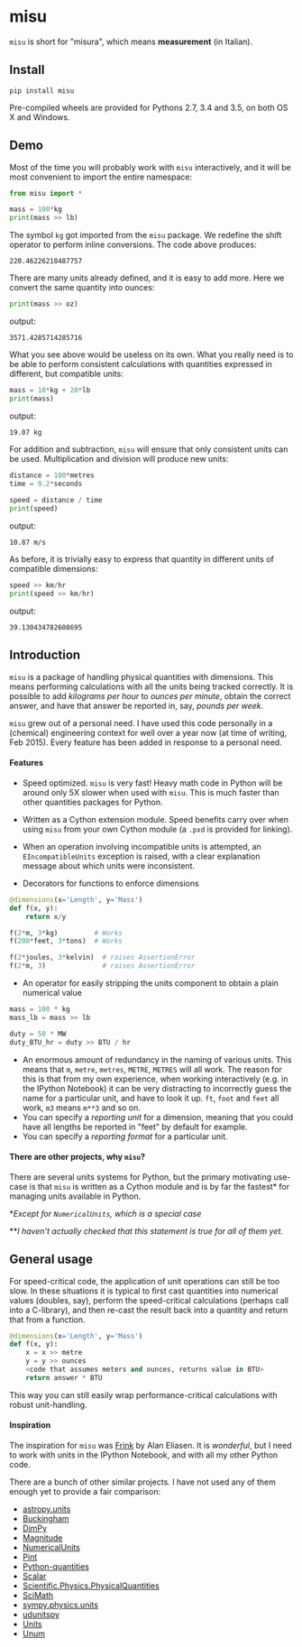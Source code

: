 misu
====

`misu` is short for "misura", 
which means **measurement** (in Italian).

Install
-------

```
pip install misu
```

Pre-compiled wheels are provided for Pythons 2.7, 3.4 and 3.5,
on both OS X and Windows.

Demo
----

Most of the time you will probably work with `misu` interactively,
and it will be most convenient to import the entire namespace:

```python
from misu import *

mass = 100*kg
print(mass >> lb)
```

The symbol `kg` got imported from the `misu` package. We redefine
the shift operator to perform inline conversions. The code above
produces:

```
220.46226218487757
```

There are many units already defined, and it is easy to add more.
Here we convert the same quantity into ounces:

```python
print(mass >> oz)
```

output:

```
3571.4285714285716
```

What you see above would be useless on its own. What you really
need is to be able to perform consistent calculations with
quantities expressed in different, but compatible units:


```python
mass = 10*kg + 20*lb
print(mass)
```

output:

```
19.07 kg
```

For addition and subtraction, `misu` will ensure that only
consistent units can be used.  Multiplication and division
will produce new units:

```python
distance = 100*metres
time = 9.2*seconds
​
speed = distance / time
print(speed)
```

output:

```
10.87 m/s
```

As before, it is trivially easy to express that quantity in
different units of compatible dimensions:

```python
speed >> km/hr
print(speed >> km/hr)
```

output:

```
39.130434782608695
```

Introduction
------------

`misu` is a package of handling physical quantities
with dimensions. This means performing calculations
with all the units being tracked correctly. It is 
possible to add *kilograms per hour* to 
*ounces per minute*, obtain the correct answer, and 
have that answer be reported in, say, *pounds per 
week*.

`misu` grew out of a personal need. I have used this code
personally in a (chemical) engineering context for
well over a year now (at time of writing, Feb 2015).
Every feature has been added in response to a personal need.

#### Features

- Speed optimized. `misu` is very fast! Heavy math code in Python
  will be around only 5X slower when used with `misu`. This is
  much faster than other quantities packages for Python.

- Written as a Cython extension module.
 Speed benefits carry over when using
`misu` from your own Cython module (a `.pxd` is 
provided for linking).

- When an operation involving incompatible units is attempted,
  an `EIncompatibleUnits` exception is raised, with a clear
  explanation message about which units were inconsistent.

- Decorators for functions to enforce dimensions

```python
@dimensions(x='Length', y='Mass')
def f(x, y):
    return x/y

f(2*m, 3*kg)         # Works
f(200*feet, 3*tons)  # Works

f(2*joules, 3*kelvin)  # raises AssertionError
f(2*m, 3)              # raises AssertionError
```
- An operator for easily stripping the units 
component to obtain a plain numerical value

```python
mass = 100 * kg
mass_lb = mass >> lb

duty = 50 * MW
duty_BTU_hr = duty >> BTU / hr
```

- An enormous amount of redundancy in the naming
of various units. This means that `m`, `metre`, 
`metres`, `METRE`, `METRES` will all work.
 The reason for this is that
from my own experience, when working interactively
(e.g. in the IPython Notebook) it can be very
distracting to incorrectly guess the name for a
particular unit, and have to look it up. `ft`, 
`foot` and `feet` all work, `m3` means `m**3` and
so on.
- You can specify a *reporting unit* for a dimension, 
meaning that you could have all lengths be reported
in "feet" by default for example.
- You can specify a *reporting format* for a particular
unit.

#### There are other projects, why `misu`?

There are several units systems for Python, but the primary motivating use-case is that `misu` is
written as a Cython module and is by far the fastest*
for managing units available in Python. 

\**Except for `NumericalUnits`, which is a special case*

\*\**I haven't actually checked that this statement is true for all of them yet.*

General usage
-------------

For speed-critical code, the application of unit operations can still be too slow.
In these situations it is typical to first cast quantities into numerical values
(doubles, say), perform the speed-critical calculations (perhaps call into a 
C-library), and then re-cast the result back into a quantity and return that from
a function.

```python
@dimensions(x='Length', y='Mass')
def f(x, y):
    x = x >> metre
    y = y >> ounces
    <code that assumes meters and ounces, returns value in BTU>
    return answer * BTU 

```

This way you can still easily wrap performance-critical calculations with 
robust unit-handling.

#### Inspiration

The inspiration for `misu` was [Frink](http://futureboy.us/frinkdocs/)
by Alan Eliasen. It is *wonderful*, but I need to work
with units in the IPython Notebook, and with all my
other Python code.

There are a bunch of other similar projects. I have not used any
of them enough yet to provide a fair comparison:

- [astropy.units](http://astropy.readthedocs.org/en/latest/units/)
- [Buckingham](http://code.google.com/p/buckingham/)
- [DimPy](http://www.inference.phy.cam.ac.uk/db410/)
- [Magnitude](http://juanreyero.com/open/magnitude/)
- [NumericalUnits](https://pypi.python.org/pypi/numericalunits)
- [Pint](http://pint.readthedocs.org/)
- [Python-quantities](https://pypi.python.org/pypi/quantities)
- [Scalar](http://russp.us/scalar-guide.htm)
- [Scientific.Physics.PhysicalQuantities](http://dirac.cnrs-orleans.fr/ScientificPython/ScientificPythonManual/Scientific.Physics.PhysicalQuantities-module.html)
- [SciMath](http://scimath.readthedocs.org/en/latest/units/intro.html)
- [sympy.physics.units](http://docs.sympy.org/dev/modules/physics/units.html)
- [udunitspy](https://github.com/blazetopher/udunitspy)
- [Units](https://bitbucket.org/adonohue/units/)
- [Unum](https://bitbucket.org/kiv/unum/)



